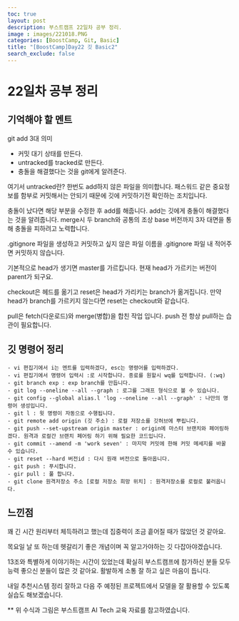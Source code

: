 ```yaml
---
toc: true
layout: post
description: 부스트캠프 22일차 공부 정리.
image : images/221018.PNG
categories: [BoostCamp, Git, Basic]
title: "[BoostCamp]Day22 깃 Basic2"
search_exclude: false
---
```

# 22일차 공부 정리

## 기억해야 할 멘트

git add 3대 의미
- 커밋 대기 상태를 만든다.
- untracked를 tracked로 만든다.
- 충돌을 해결했다는 것을 git에게 알려준다.

여기서 untracked란? 한번도 add하지 않은 파일을 의미합니다. 패스워드 같은 중요정보를 함부로 커밋해서는 안되기 때문에 깃에 커밋하기전 확인하는 조치입니다.

충돌이 났다면 해당 부분을 수정한 후 add를 해줍니다. add는 깃에게 충돌이 해결했다는 것을 알려줍니다. merge시 두 branch와 공통의 조상 base 버전까지 3자 대면을 통해 충돌을 피하려고 노력합니다.

.gitignore 파일을 생성하고 커밋하고 싶지 않은 파일 이름을 .gitignore 파일 내 적어주면 커밋하지 않습니다.

기본적으로 head가 생기면 master를 가르킵니다. 현재 head가 가르키는 버전이 parent가 되구요.

checkout은 헤드를 옮기고 reset은 head가 가리키는 branch가 옮겨집니다. 만약 head가 branch를 가르키지 않는다면 reset는 checkout와 같습니다.

pull은 fetch(다운로드)와 merge(병합)을 합친 작업 입니다. push 전 항상 pull하는 습관이 필요합니다.

## 깃 명령어 정리
~~~
- vi 편집기에서 i는 멘트를 입력하겠다, esc는 명령어를 입력하겠다.
- vi 편집기에서 명령어 입력시 :로 시작합니다. 종료를 원할시 wq를 입력합니다. (:wq)
- git branch exp : exp branch를 만듭니다.
- git log --oneline --all --graph : 로그를 그래프 형식으로 볼 수 있습니다.
- git config --global alias.l 'log --oneline --all --graph' : 나만의 명령어 생성입니다.
- git l : 윗 명령이 자동으로 수행됩니다.
- git remote add origin (깃 주소) : 로컬 저장소를 깃허브에 뿌립니다.
- git push --set-upstream origin master : origin에 마스터 브랜치와 페어링하겠다. 원격과 로컬간 브랜치 페어링 하기 위해 필요한 코드입니다.
- git commit --amend -m 'work seven' : 마지막 커밋에 한해 커밋 메세지를 바꿀 수 있습니다.
- git reset --hard 버전id : 다시 원래 버전으로 돌아옵니다.
- git push : 푸시합니다.
- gir pull : 풀 합니다.
- git clone 원격저장소 주소 [로컬 저장소 희망 위치] : 원격저장소를 로컬로 불러옵니다.
~~~

## 느낀점

꽤 긴 시간 원리부터 체득하려고 했는데 집중력이 조금 흩어질 때가 많았던 것 같아요.

목요일 날 또 하는데 헷갈리기 좋은 개념이며 꼭 알고가야하는 깃 다잡아야겠습니다.

13조와 특별하게 이야기하는 시간이 있었는데 확실히 부스트캠프에 참가하신 분들 모두 능력 좋으신 분들이 많은 것 같아요. 활발하게 소통 잘 하고 싶은 마음이 듭니다.

내일 추천시스템 정리 잘하고 다음 주 예정된 프로젝트에서 모델을 잘 활용할 수 있도록 실습도 해보겠습니다.

** 위 수식과 그림은 부스트캠프 AI Tech 교육 자료를 참고하였습니다.